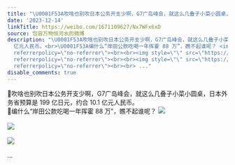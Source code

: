 ```yaml
---
title: "\U0001F53A吹啥也别吹日本公务开支少啊，G7广岛峰会，就这么几叠子小菜小圆桌，日本外务省预算是 199 亿日元，约合 10.1 亿元人民币。\U0001F53A编什么“岸田公款吃喝一年挥..."
date: '2023-12-14'
linkTitle: https://weibo.com/1671109627/Nx7WFx6xD
source: 包容万物恒河水的微博
description: "\U0001F53A吹啥也别吹日本公务开支少啊，G7广岛峰会，就这么几叠子小菜小圆桌，日本外务省预算是 199 亿日元，约合 10.1
  亿元人民币。<br>\U0001F53A编什么“岸田公款吃喝一年挥霍 88 万”，瞧不起谁呢？ <img style=\"\" src=\"https://tvax1.sinaimg.cn/large/639b1bfbly1hktlzffuo5j20gg092myk.jpg\"
  referrerpolicy=\"no-referrer\"><br><br><img style=\"\" src=\"https://tvax3.sinaimg.cn/large/639b1bfbly1hktm01akikj212r0r7142.jpg\"
  referrerpolicy=\"no-referrer\"><br><br><img style=\"\" src=\"https://tvax1.sinaimg.cn/large/639b1bfbly1hktm0sfjhoj21jk111qpc.jpg\"
  referrerpolicy=\"no-referrer\"><br><br> ..."
disable_comments: true
---
```

🔺吹啥也别吹日本公务开支少啊，G7广岛峰会，就这么几叠子小菜小圆桌，日本外务省预算是 199 亿日元，约合 10.1 亿元人民币。<br>🔺编什么“岸田公款吃喝一年挥霍 88 万”，瞧不起谁呢？ <img style="" src="https://tvax1.sinaimg.cn/large/639b1bfbly1hktlzffuo5j20gg092myk.jpg" referrerpolicy="no-referrer"><br><br><img style="" src="https://tvax3.sinaimg.cn/large/639b1bfbly1hktm01akikj212r0r7142.jpg" referrerpolicy="no-referrer"><br><br><img style="" src="https://tvax1.sinaimg.cn/large/639b1bfbly1hktm0sfjhoj21jk111qpc.jpg" referrerpolicy="no-referrer"><br><br> ...